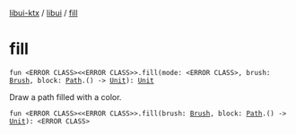 [libui-ktx](../index.md) / [libui](index.md) / [fill](./fill.md)

# fill

`fun <ERROR CLASS><<ERROR CLASS>>.fill(mode: <ERROR CLASS>, brush: `[`Brush`](-brush/index.md)`, block: `[`Path`](-path/index.md)`.() -> `[`Unit`](https://kotlinlang.org/api/latest/jvm/stdlib/kotlin/-unit/index.html)`): `[`Unit`](https://kotlinlang.org/api/latest/jvm/stdlib/kotlin/-unit/index.html)

Draw a path filled with a color.

`fun <ERROR CLASS><<ERROR CLASS>>.fill(brush: `[`Brush`](-brush/index.md)`, block: `[`Path`](-path/index.md)`.() -> `[`Unit`](https://kotlinlang.org/api/latest/jvm/stdlib/kotlin/-unit/index.html)`): <ERROR CLASS>`